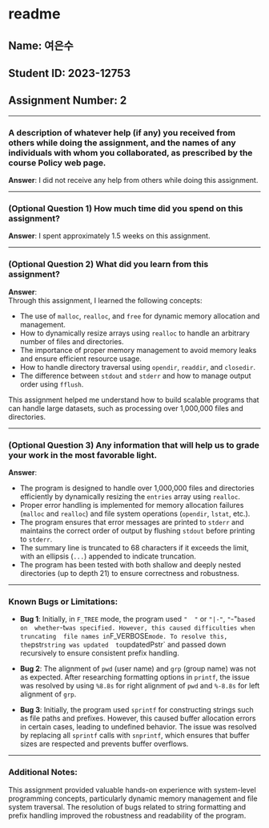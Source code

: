 # readme

## Name: 여은수  
## Student ID: 2023-12753  
## Assignment Number: 2  

---

### A description of whatever help (if any) you received from others while doing the assignment, and the names of any individuals with whom you collaborated, as prescribed by the course Policy web page.
**Answer**: I did not receive any help from others while doing this assignment.

---

### (Optional Question 1) How much time did you spend on this assignment?  
**Answer**: I spent approximately 1.5 weeks on this assignment.

---

### (Optional Question 2) What did you learn from this assignment?  
**Answer**:  
Through this assignment, I learned the following concepts:
- The use of `malloc`, `realloc`, and `free` for dynamic memory allocation and management.
- How to dynamically resize arrays using `realloc` to handle an arbitrary number of files and directories.
- The importance of proper memory management to avoid memory leaks and ensure efficient resource usage.
- How to handle directory traversal using `opendir`, `readdir`, and `closedir`.
- The difference between `stdout` and `stderr` and how to manage output order using `fflush`.

This assignment helped me understand how to build scalable programs that can handle large datasets, such as processing over 1,000,000 files and directories.

---

### (Optional Question 3) Any information that will help us to grade your work in the most favorable light.  
**Answer**:  
- The program is designed to handle over 1,000,000 files and directories efficiently by dynamically 
    resizing the `entries` array using `realloc`.
- Proper error handling is implemented for memory allocation failures (`malloc` and `realloc`) 
    and file system operations (`opendir`, `lstat`, etc.).
- The program ensures that error messages are printed to `stderr` and maintains the correct order 
    of output by flushing `stdout` before printing to `stderr`.
- The summary line is truncated to 68 characters if it exceeds the limit, 
    with an ellipsis (`...`) appended to indicate truncation.
- The program has been tested with both shallow and deeply nested directories 
    (up to depth 21) to ensure correctness and robustness.

---

### Known Bugs or Limitations:
- **Bug 1**: Initially, in `F_TREE` mode, the program used `"  "` or `"|-"`, `"`-"` based on 
    whether `-t` was specified. However, this caused difficulties when truncating 
    file names in `F_VERBOSE` mode. To resolve this, the `pstr` string was updated 
    to `updatedPstr` and passed down recursively to ensure consistent prefix handling.

- **Bug 2**: The alignment of `pwd` (user name) and `grp` (group name) was not as expected. 
    After researching formatting options in `printf`, the issue was resolved by using `%8.8s` 
    for right alignment of `pwd` and `%-8.8s` for left alignment of `grp`.

- **Bug 3**: Initially, the program used `sprintf` for constructing strings such as file paths 
    and prefixes. However, this caused buffer allocation errors in certain cases, leading to 
    undefined behavior. The issue was resolved by replacing all `sprintf` calls with `snprintf`, 
    which ensures that buffer sizes are respected and prevents buffer overflows.

---

### Additional Notes:
This assignment provided valuable hands-on experience with system-level programming concepts, 
particularly dynamic memory management and file system traversal. 
The resolution of bugs related to string formatting and prefix handling improved 
the robustness and readability of the program.
